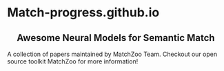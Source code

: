 # Match-progress.github.io
## <center>Awesome Neural Models for Semantic Match</center>
A collection of papers maintained by MatchZoo Team. Checkout our open source toolkit MatchZoo for more information!
